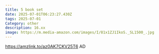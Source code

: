 ```yaml
---
title: 5 book set
date: 2025-07-01T06:23:27.430Z
tags: 2025-07-01
Category: other
description: 16.xx
image: https://m.media-amazon.com/images/I/81x1ZJ1IkoS._SL1500_.jpg
---
```

https://amzlink.to/az0AK7CKV25T6
AD